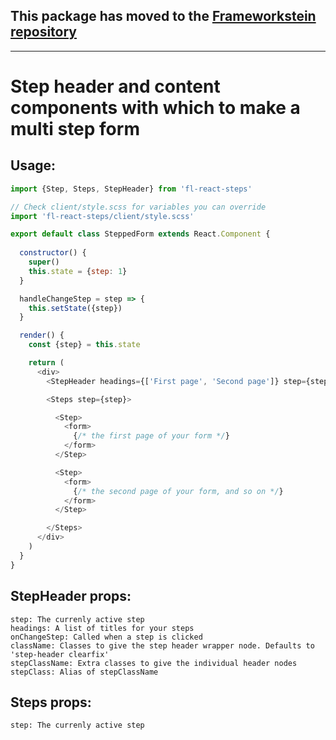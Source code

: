 ## This package has moved to the [Frameworkstein repository](https://github.com/founderlab/frameworkstein/tree/master/packages/fetch-component-data)


-------------------------------------------------------------------------------------------------------------------------






# Step header and content components with which to make a multi step form

Usage: 
-------------

```javascript
import {Step, Steps, StepHeader} from 'fl-react-steps'

// Check client/style.scss for variables you can override
import 'fl-react-steps/client/style.scss'

export default class SteppedForm extends React.Component {
  
  constructor() {
    super()
    this.state = {step: 1}
  }

  handleChangeStep = step => {
    this.setState({step})
  }

  render() {
    const {step} = this.state

    return (
      <div>
        <StepHeader headings={['First page', 'Second page']} step={step} onChangeStep={this.handleChangeStep} />

        <Steps step={step}>

          <Step>
            <form>
              {/* the first page of your form */}
            </form>
          </Step>

          <Step>
            <form>
              {/* the second page of your form, and so on */}
            </form>
          </Step>

        </Steps>
      </div>
    )
  }
}

```


StepHeader props: 
-----------------
```
step: The currenly active step 
headings: A list of titles for your steps
onChangeStep: Called when a step is clicked
className: Classes to give the step header wrapper node. Defaults to 'step-header clearfix'
stepClassName: Extra classes to give the individual header nodes
stepClass: Alias of stepClassName
```

Steps props: 
------------
```
step: The currenly active step 
```
